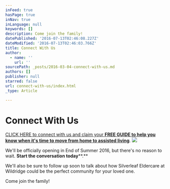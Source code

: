 ```yaml
---
inFeed: true
hasPage: true
inNav: true
inLanguage: null
keywords: []
description: Come join the family!
datePublished: '2016-07-13T02:46:08.227Z'
dateModified: '2016-07-13T02:46:03.766Z'
title: Connect With Us
author:
  - name: ''
    url: ''
sourcePath: _posts/2016-03-04-connect-with-us.md
authors: []
publisher: null
starred: false
url: connect-with-us/index.html
_type: Article

---
```

# Connect With Us

[CLICK HERE to connect with us and claim your **FREE GUIDE to help you know when it's time to move from home to assisted living**][0]. ![](https://s3-us-west-2.amazonaws.com/the-grid-img/p/4cbd48ca72c8722b4ebba393a2b54b1846461057.jpg)

We'll be officially opening in End of Summer 2016, but there's no reason to wait. **Start the conversation today****.**

We'll also be sure to follow up soon to talk about how Silverleaf Eldercare at Wildridge could be the perfect community for your loved one. 

Come join the family!

[0]: https://digital-tales.leadpages.co/silverleaf-eldercare-topsigns-oi/